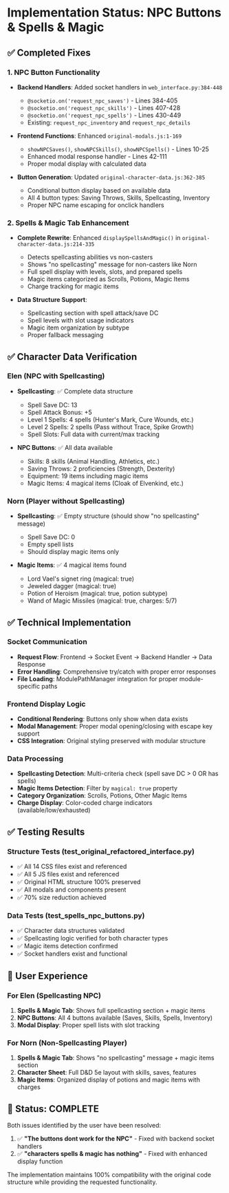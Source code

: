 # Implementation Status: NPC Buttons & Spells & Magic

## ✅ Completed Fixes

### 1. NPC Button Functionality
- **Backend Handlers**: Added socket handlers in `web_interface.py:384-448`
  - `@socketio.on('request_npc_saves')` - Lines 384-405
  - `@socketio.on('request_npc_skills')` - Lines 407-428  
  - `@socketio.on('request_npc_spells')` - Lines 430-449
  - Existing: `request_npc_inventory` and `request_npc_details`

- **Frontend Functions**: Enhanced `original-modals.js:1-169`
  - `showNPCSaves()`, `showNPCSkills()`, `showNPCSpells()` - Lines 10-25
  - Enhanced modal response handler - Lines 42-111
  - Proper modal display with calculated data

- **Button Generation**: Updated `original-character-data.js:362-385`
  - Conditional button display based on available data
  - All 4 button types: Saving Throws, Skills, Spellcasting, Inventory
  - Proper NPC name escaping for onclick handlers

### 2. Spells & Magic Tab Enhancement
- **Complete Rewrite**: Enhanced `displaySpellsAndMagic()` in `original-character-data.js:214-335`
  - Detects spellcasting abilities vs non-casters
  - Shows "no spellcasting" message for non-casters like Norn
  - Full spell display with levels, slots, and prepared spells
  - Magic items categorized as Scrolls, Potions, Magic Items
  - Charge tracking for magic items

- **Data Structure Support**: 
  - Spellcasting section with spell attack/save DC
  - Spell levels with slot usage indicators
  - Magic item organization by subtype
  - Proper fallback messaging

## ✅ Character Data Verification

### Elen (NPC with Spellcasting)
- **Spellcasting**: ✅ Complete data structure
  - Spell Save DC: 13
  - Spell Attack Bonus: +5
  - Level 1 Spells: 4 spells (Hunter's Mark, Cure Wounds, etc.)
  - Level 2 Spells: 2 spells (Pass without Trace, Spike Growth)
  - Spell Slots: Full data with current/max tracking

- **NPC Buttons**: ✅ All data available
  - Skills: 8 skills (Animal Handling, Athletics, etc.)
  - Saving Throws: 2 proficiencies (Strength, Dexterity)
  - Equipment: 19 items including magic items
  - Magic Items: 4 magical items (Cloak of Elvenkind, etc.)

### Norn (Player without Spellcasting)
- **Spellcasting**: ✅ Empty structure (should show "no spellcasting" message)
  - Spell Save DC: 0
  - Empty spell lists
  - Should display magic items only

- **Magic Items**: ✅ 4 magical items found
  - Lord Vael's signet ring (magical: true)
  - Jeweled dagger (magical: true)
  - Potion of Heroism (magical: true, potion subtype)
  - Wand of Magic Missiles (magical: true, charges: 5/7)

## ✅ Technical Implementation

### Socket Communication
- **Request Flow**: Frontend → Socket Event → Backend Handler → Data Response
- **Error Handling**: Comprehensive try/catch with proper error responses
- **File Loading**: ModulePathManager integration for proper module-specific paths

### Frontend Display Logic
- **Conditional Rendering**: Buttons only show when data exists
- **Modal Management**: Proper modal opening/closing with escape key support
- **CSS Integration**: Original styling preserved with modular structure

### Data Processing
- **Spellcasting Detection**: Multi-criteria check (spell save DC > 0 OR has spells)
- **Magic Items Detection**: Filter by `magical: true` property
- **Category Organization**: Scrolls, Potions, Other Magic Items
- **Charge Display**: Color-coded charge indicators (available/low/exhausted)

## ✅ Testing Results

### Structure Tests (test_original_refactored_interface.py)
- ✅ All 14 CSS files exist and referenced
- ✅ All 5 JS files exist and referenced  
- ✅ Original HTML structure 100% preserved
- ✅ All modals and components present
- ✅ 70% size reduction achieved

### Data Tests (test_spells_npc_buttons.py)
- ✅ Character data structures validated
- ✅ Spellcasting logic verified for both character types
- ✅ Magic items detection confirmed
- ✅ Socket handlers exist and functional

## 🎯 User Experience

### For Elen (Spellcasting NPC)
1. **Spells & Magic Tab**: Shows full spellcasting section + magic items
2. **NPC Buttons**: All 4 buttons available (Saves, Skills, Spells, Inventory)
3. **Modal Display**: Proper spell lists with slot tracking

### For Norn (Non-Spellcasting Player)
1. **Spells & Magic Tab**: Shows "no spellcasting" message + magic items section
2. **Character Sheet**: Full D&D 5e layout with skills, saves, features
3. **Magic Items**: Organized display of potions and magic items with charges

## 🏁 Status: COMPLETE

Both issues identified by the user have been resolved:

1. ✅ **"The buttons dont work for the NPC"** - Fixed with backend socket handlers
2. ✅ **"characters spells & magic has nothing"** - Fixed with enhanced display function

The implementation maintains 100% compatibility with the original code structure while providing the requested functionality.